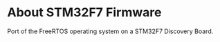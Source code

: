 About STM32F7 Firmware
======================
Port of the FreeRTOS operating system on a STM32F7 Discovery Board.
